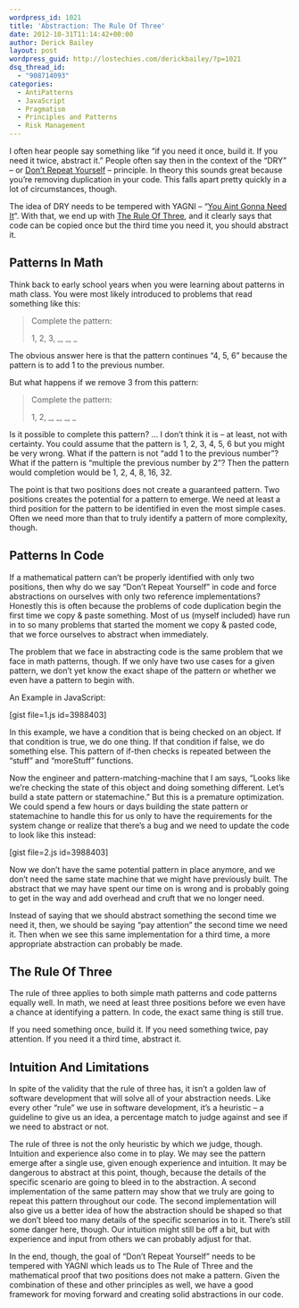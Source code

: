 ```yaml
---
wordpress_id: 1021
title: 'Abstraction: The Rule Of Three'
date: 2012-10-31T11:14:42+00:00
author: Derick Bailey
layout: post
wordpress_guid: http://lostechies.com/derickbailey/?p=1021
dsq_thread_id:
  - "908714093"
categories:
  - AntiPatterns
  - JavaScript
  - Pragmatism
  - Principles and Patterns
  - Risk Management
---
```

I often hear people say something like &#8220;if you need it once, build it. If you need it twice, abstract it.&#8221; People often say then in the context of the &#8220;DRY&#8221; &#8211; or [Don&#8217;t Repeat Yourself](http://en.wikipedia.org/wiki/Don%27t_repeat_yourself) &#8211; principle. In theory this sounds great because you&#8217;re removing duplication in your code. This falls apart pretty quickly in a lot of circumstances, though.

The idea of DRY needs to be tempered with YAGNI &#8211; &#8220;[You Aint Gonna Need It](http://en.wikipedia.org/wiki/You_ain't_gonna_need_it)&#8220;. With that, we end up with [The Rule Of Three](http://en.wikipedia.org/wiki/Rule_of_three_(computer_programming)), and it clearly says that code can be copied once but the third time you need it, you should abstract it.

## Patterns In Math

Think back to early school years when you were learning about patterns in math class. You were most likely introduced to problems that read something like this:

> Complete the pattern:
> 
> 1, 2, 3, \_, \_, _

The obvious answer here is that the pattern continues &#8220;4, 5, 6&#8221; because the pattern is to add 1 to the previous number. 

But what happens if we remove 3 from this pattern:

> Complete the pattern:
> 
> 1, 2, \_, \_, \_, \_

Is it possible to complete this pattern? … I don&#8217;t think it is &#8211; at least, not with certainty. You could assume that the pattern is 1, 2, 3, 4, 5, 6 but you might be very wrong. What if the pattern is not &#8220;add 1 to the previous number&#8221;? What if the pattern is &#8220;multiple the previous number by 2&#8221;? Then the pattern would completion would be 1, 2, 4, 8, 16, 32.

The point is that two positions does not create a guaranteed pattern. Two positions creates the potential for a pattern to emerge. We need at least a third position for the pattern to be identified in even the most simple cases. Often we need more than that to truly identify a pattern of more complexity, though.

## Patterns In Code

If a mathematical pattern can&#8217;t be properly identified with only two positions, then why do we say &#8220;Don&#8217;t Repeat Yourself&#8221; in code and force abstractions on ourselves with only two reference implementations? Honestly this is often because the problems of code duplication begin the first time we copy & paste something. Most of us (myself included) have run in to so many problems that started the moment we copy & pasted code, that we force ourselves to abstract when immediately.

The problem that we face in abstracting code is the same problem that we face in math patterns, though. If we only have two use cases for a given pattern, we don&#8217;t yet know the exact shape of the pattern or whether we even have a pattern to begin with. 

An Example in JavaScript:

[gist file=1.js id=3988403]

In this example, we have a condition that is being checked on an object. If that condition is true, we do one thing. If that condition if false, we do something else. This pattern of if-then checks is repeated between the &#8220;stuff&#8221; and &#8220;moreStuff&#8221; functions.

Now the engineer and pattern-matching-machine that I am says, &#8220;Looks like we&#8217;re checking the state of this object and doing something different. Let&#8217;s build a state pattern or statemachine.&#8221; But this is a premature optimization. We could spend a few hours or days building the state pattern or statemachine to handle this for us only to have the requirements for the system change or realize that there&#8217;s a bug and we need to update the code to look like this instead:

[gist file=2.js id=3988403]

Now we don&#8217;t have the same potential pattern in place anymore, and we don&#8217;t need the same state machine that we might have previously built. The abstract that we may have spent our time on is wrong and is probably going to get in the way and add overhead and cruft that we no longer need.

Instead of saying that we should abstract something the second time we need it, then, we should be saying &#8220;pay attention&#8221; the second time we need it. Then when we see this same implementation for a third time, a more appropriate abstraction can probably be made.

## The Rule Of Three

The rule of three applies to both simple math patterns and code patterns equally well. In math, we need at least three positions before we even have a chance at identifying a pattern. In code, the exact same thing is still true.

If you need something once, build it. If you need something twice, pay attention. If you need it a third time, abstract it.

## Intuition And Limitations

In spite of the validity that the rule of three has, it isn&#8217;t a golden law of software development that will solve all of your abstraction needs. Like every other &#8220;rule&#8221; we use in software development, it&#8217;s a heuristic &#8211; a guideline to give us an idea, a percentage match to judge against and see if we need to abstract or not.

The rule of three is not the only heuristic by which we judge, though. Intuition and experience also come in to play. We may see the pattern emerge after a single use, given enough experience and intuition. It may be dangerous to abstract at this point, though, because the details of the specific scenario are going to bleed in to the abstraction. A second implementation of the same pattern may show that we truly are going to repeat this pattern throughout our code. The second implementation will also give us a better idea of how the abstraction should be shaped so that we don&#8217;t bleed too many details of the specific scenarios in to it. There&#8217;s still some danger here, though. Our intuition might still be off a bit, but with experience and input from others we can probably adjust for that. 

In the end, though, the goal of &#8220;Don&#8217;t Repeat Yourself&#8221; needs to be tempered with YAGNI which leads us to The Rule of Three and the mathematical proof that two positions does not make a pattern. Given the combination of these and other principles as well, we have a good framework for moving forward and creating solid abstractions in our code.